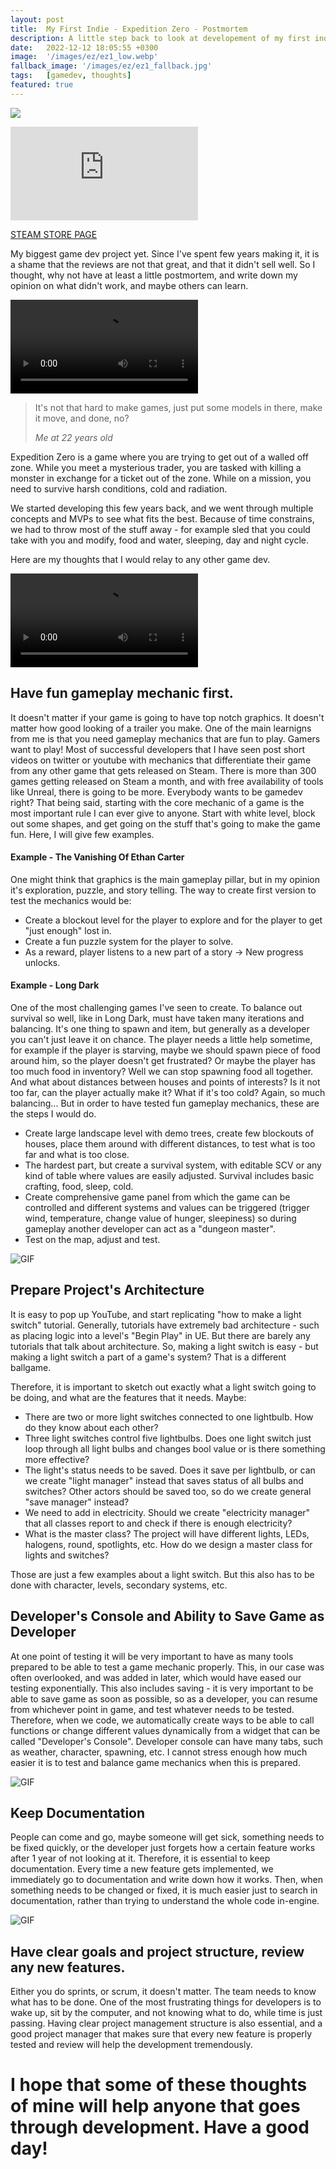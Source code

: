 ```yaml
---
layout: post
title:  My First Indie - Expedition Zero - Postmortem
description: A little step back to look at developement of my first indie game.
date:   2022-12-12 18:05:55 +0300
image:  '/images/ez/ez1_low.webp'
fallback_image: '/images/ez/ez1_fallback.jpg'
tags:   [gamedev, thoughts]
featured: true
---
```


![]({{site.baseurl}}/images/ez/expeditionzero-keyart-nologo "")


<p><iframe src="https://www.youtube.com/embed/OHhpW-nZVms" frameborder="0" allowfullscreen></iframe></p>

[STEAM STORE PAGE](https://store.steampowered.com/app/1247570/Expedition_Zero/)

My biggest game dev project yet. Since I've spent few years making it, it is a shame that the reviews are not that great, and that it didn't sell well. So I thought, why not have at least a little postmortem, and write down my opinion on what didn't work, and maybe others can learn.

![VID]({{site.baseurl}}/images/ez/EZ_movie480_vp9.webm)

> It's not that hard to make games, just put some models in there, make it move, and done, no?
>
> <cite>Me at 22 years old</cite>



Expedition Zero is a game where you are trying to get out of a walled off zone. While you meet a mysterious trader, you are tasked with killing a monster in exchange for a ticket out of the zone. While on a mission, you need to survive harsh conditions, cold and radiation.

We started developing this few years back, and we went through multiple concepts and MVPs to see what fits the best. Because of time constrains, we had to throw most of the stuff away - for example sled that you could take with you and modify, food and water, sleeping, day and night cycle. 

Here are my thoughts that I would relay to any other game dev.

![GIF]({{site.baseurl}}/images/ez/ez1.webm)

## Have fun gameplay mechanic first.

It doesn't matter if your game is going to have top notch graphics. It doesn't matter how good looking of a trailer you make. One of the main learnigns from me is that you need gameplay mechanics that are fun to play. Gamers want to play! Most of successful developers that I have seen post short videos on twitter or youtube with mechanics that differentiate their game from any other game that gets released on Steam. There is more than 300 games getting released on Steam a month, and with free availability of tools like Unreal, there is going to be more. Everybody wants to be gamedev right?
That being said, starting with the core mechanic of a game is the most important rule I can ever give to anyone. Start with white level, block out some shapes, and get going on the stuff that's going to make the game fun.
Here, I will give few examples.

#### Example - The Vanishing Of Ethan Carter
One might think that graphics is the main gameplay pillar, but in my opinion it's exploration, puzzle, and story telling. The way to create first version to test the mechanics would be:
- Create a blockout level for the player to explore and for the player to get "just enough" lost in.
- Create a fun puzzle system for the player to solve.
- As a reward, player listens to a new part of a story -> New progress unlocks.

#### Example - Long Dark
One of the most challenging games I've seen to create. To balance out survival so well, like in Long Dark, must have taken many iterations and balancing. It's one thing to spawn and item, but generally as a developer you can't just leave it on chance. The player needs a little help sometime, for example if the player is starving, maybe we should spawn piece of food around him, so the player doesn't get frustrated? Or maybe the player has too much food in inventory? Well we can stop spawning food all together. And what about distances between houses and points of interests? Is it not too far, can the player actually make it? What if it's too cold? Again, so much balancing... But in order to have tested fun gameplay mechanics, these are the steps I would do. 
- Create large landscape level with demo trees, create few blockouts of houses, place them around with different distances, to test what is too far and what is too close.
- The hardest part, but create a survival system, with editable SCV or any kind of table where values are easily adjusted. Survival includes basic crafting, food, sleep, cold.
- Create comprehensive game panel from which the game can be controlled and different systems and values can be triggered (trigger wind, temperature, change value of hunger, sleepiness) so during gameplay another developer can act as a "dungeon master". 
- Test on the map, adjust and test.

![GIF]({{site.baseurl}}/images/ez/forest_gun.gif)

## Prepare Project's Architecture

It is easy to pop up YouTube, and start replicating "how to make a light switch" tutorial. Generally, tutorials have extremely bad architecture - such as placing logic into a level's "Begin Play" in UE. But there are barely any tutorials that talk about architecture. So, making a light switch is easy - but making a light switch a part of a game's system? That is a different ballgame. 

Therefore, it is important to sketch out exactly what a light switch going to be doing, and what are the features that it needs.
Maybe:

- There are two or more light switches connected to one lightbulb. How do they know about each other? 
- Three light switches control five lightbulbs. Does one light switch just loop through all light bulbs and changes bool value or is there something more effective?
- The light's status needs to be saved. Does it save per lightbulb, or can we create "light manager" instead that saves status of all bulbs and switches? Other actors should be saved too, so do we create general "save manager" instead?
- We need to add in electricity. Should we create "electricity manager" that all classes report to and check if there is enough electricity?
- What is the master class? The project will have different lights, LEDs, halogens, round, spotlights, etc. How do we design a master class for lights and switches?

Those are just a few examples about a light switch. But this also has to be done with character, levels, secondary systems, etc.



## Developer's Console and Ability to Save Game as Developer

At one point of testing it will be very important to have as many tools prepared to be able to test a game mechanic properly. This, in our case was often overlooked, and was added in later, which would have eased our testing exponentially. This also includes saving - it is very important to be able to save game as soon as possible, so as a developer, you can resume from whichever point in game, and test whatever needs to be tested. 
Therefore, when we code, we automatically create ways to be able to call functions or change different values dynamically from a widget that can be called "Developer's Console". Developer console can have many tabs, such as weather, character, spawning, etc. I cannot stress enough how much easier it is to test and balance game mechanics when this is prepared.

![GIF]({{site.baseurl}}/images/ez/monster_fight2.gif)

## Keep Documentation

People can come and go, maybe someone will get sick, something needs to be fixed quickly, or the developer just forgets how a certain feature works after 1 year of not looking at it. Therefore, it is essential to keep documentation. Every time a new feature gets implemented, we immediately go to documentation and write down how it works. Then, when something needs to be changed or fixed, it is much easier just to search in documentation, rather than trying to understand the whole code in-engine. 

![GIF]({{site.baseurl}}/images/ez/plane.gif)


## Have clear goals and project structure, review any new features.

Either you do sprints, or scrum, it doesn't matter. The team needs to know what has to be done. One of the most frustrating things for developers is to wake up, sit by the computer, and not knowing what to do, while time is just passing. 
Having clear project management structure is also essential, and a good project manager that makes sure that every new feature is properly tested and review will help the development tremendously. 


# I hope that some of these thoughts of mine will help anyone that goes through development. Have a good day!






